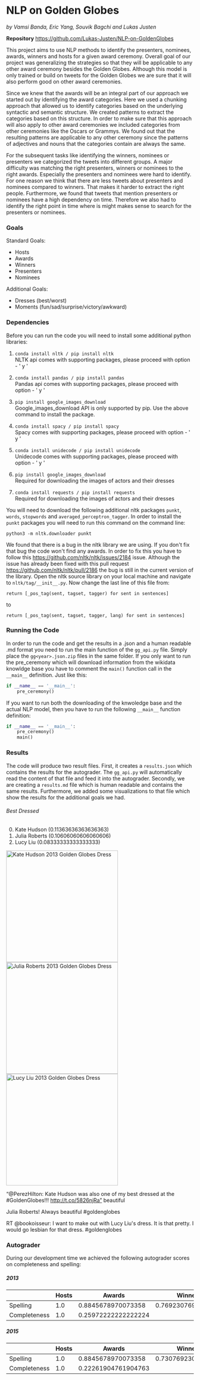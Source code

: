 # NLP on Golden Globes
_by Vamsi Banda, Eric Yang, Souvik Bagchi and Lukas Justen_ 

**Repository** https://github.com/Lukas-Justen/NLP-on-GoldenGlobes

This project aims to use NLP methods to identify the presenters, nominees, awards, winners and hosts for a given award ceremony. Overall goal of our project was generalizing the strategies so that they will be applicable to any other award ceremony besides the Golden Globes. Although this model is only trained or build on tweets for the Golden Globes we are sure that it will also perform good on other award ceremonies.

Since we knew that the awards will be an integral part of our approach we started out by identifying the award categories. Here we used a chunking approach that allowed us to identify categories based on the underlying syntactic and semantic structure. We created patterns to extract the categories based on this structure. In order to make sure that this approach will also apply to other award ceremonies we included categories from other ceremonies like the Oscars or Grammys. We found out that the resulting patterns are applicable to any other ceremony since the patterns of adjectives and nouns that the categories contain are always the same. 

For the subsequent tasks like identifying the winners, nominees or presenters we categorized the tweets into different groups. A major difficulty was matching the right presenters, winners or nominees to the right awards. Especially the presenters and nominees were hard to identify. For one reason we think that there are less tweets about presenters and nominees compared to winners. That makes it harder to extract the right people. Furthermore, we found that tweets that mention presenters or nominees have a high dependency on time. Therefore we also had to identify the right point in time where is might makes sense to search for the presenters or nominees.  

### Goals
Standard Goals:
- Hosts
- Awards
- Winners
- Presenters
- Nominees  

Additional Goals:
- Dresses (best/worst)
- Moments (fun/sad/surprise/victory/awkward)

### Dependencies

Before you can run the code you will need to install some additional python libraries:

1. ```conda install nltk / pip install nltk```  
  NLTK api comes with supporting packages, please proceed with option - ' y '

2. ```conda install pandas / pip install pandas```  
  Pandas api comes with supporting packages, please proceed with option - ' y '

3. ```pip install google_images_download```  
  Google_images_download API is only supported by pip. Use the above command to install the package.

4. ```conda install spacy / pip install spacy```  
  Spacy comes with supporting packages, please proceed with option - ' y '

5. ```conda install unidecode / pip install unidecode```  
  Unidecode comes with supporting packages, please proceed with option - ' y '
  
6. ```pip install google_images_download```  
  Required for downloading the images of actors and their dresses
  
7. ```conda install requests / pip install requests```  
  Required for downloading the images of actors and their dresses
  
You will need to download the following additional nltk packages ```punkt```, ```words```, ```stopwords``` and ```averaged_perceptron_tagger```. In order to install the ```punkt``` packages you will need to run this command on the command line:

```python3 -m nltk.downloader punkt```

We found that there is a bug in the nltk library we are using. If you don't fix that bug the code won't find any awards. In order to fix this you have to follow this https://github.com/nltk/nltk/issues/2184 issue. Although the issue has already been fixed with this pull request https://github.com/nltk/nltk/pull/2186 the bug is still in the current version of the library. Open the nltk source library on your local machine and navigate to ```nltk/tag/__init__.py```. Now change the last line of this file from:

```return [_pos_tag(sent, tagset, tagger) for sent in sentences]```

to 

```return [_pos_tag(sent, tagset, tagger, lang) for sent in sentences]```

### Running the Code
In order to run the code and get the results in a .json and a human readable .md format you need to run the main function of the ```gg_api.py``` file. Simply place the ```gg<year>.json.zip``` files in the same folder. If you only want to run the pre_ceremony which will download information from the wikidata knowldge base you have to comment the ```main()``` function call in the ```__main__``` definition. Just like this:

```python
if __name__ == '__main__':
    pre_ceremony()
```

If you want to run both the downloading of the knwoledge base and the actual NLP model, then you have to run the following ```__main__``` function definition:

```python
if __name__ == '__main__':
    pre_ceremony()
    main()
```


### Results
The code will produce two result files. First, it creates a ```results.json``` which contains the results for the autograder. The ```gg_api.py``` will automatically read the content of that file and feed it into the autograder. Secondly, we are creating a ```results.md``` file which is human readable and contains the same results. Furthermore, we added some visualizations to that file which show the results for the additional goals we had.

###### Best Dressed
 0. Kate Hudson (0.11363636363636363) 
 1. Julia Roberts (0.10606060606060606) 
 2. Lucy Liu (0.08333333333333333) 

<img src='https://static.gofugyourself.com/uploads/2013/01/159422573.jpg' height=300px alt='Kate Hudson 2013 Golden Globes Dress'>  <img src='https://media1.popsugar-assets.com/files/thumbor/FH31FkzGw5pcpkJhotijvsmou1I/fit-in/1024x1024/filters:format_auto-!!-:strip_icc-!!-/2013/01/03/1/192/1922398/3d2882dc391eefa7_159445965_10/i/Julia-Roberts-presented-Golden-Globes-black-dress.jpg' height=300px alt='Julia Roberts 2013 Golden Globes Dress'>  <img src='http://applesandonions.com/wp-content/uploads/2013/01/lucy-liu-2013-golden-globes-red-carpet.jpg' height=300px alt='Lucy Liu 2013 Golden Globes Dress'>  

“@PerezHilton: Kate Hudson was also one of my best dressed at the #GoldenGlobes!!! http://t.co/5826njRa” beautiful  

Julia Roberts! Always beautiful #goldenglobes  

RT @bookoisseur: I want to make out with Lucy Liu's dress. It is that pretty. I would go lesbian for that dress. #goldenglobes  

### Autograder
During our development time we achieved the following autograder scores on completeness and spelling:

##### 2013
|   |Hosts   |Awards   |Winners   |Presenters   |Nominees   |
|---|---|---|---|---|---|
|Spelling   |1.0   |0.8845678970073358   |0.7692307692307693   |0.5   |0.5066666666666667   |
|Completeness   |1.0   |0.25972222222222224   |   |0.19807692307692307   |0.07291111111111111   |

##### 2015
|   |Hosts   |Awards   |Winners   |Presenters   |Nominees   |
|---|---|---|---|---|---|
|Spelling   |1.0   |0.8845678970073358   |0.7307692307692307   |0.4790933467404056   |0.47566176470588234   |
|Completeness   |1.0   |0.22261904761904763   |   |0.18269230769230768   |0.09758809523809524   |
